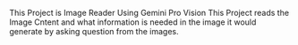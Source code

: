 This Project is Image Reader Using Gemini Pro Vision
This Project reads the Image Cntent and what information is needed in the image it would generate by asking question from the images.
